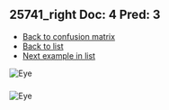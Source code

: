 ## 25741_right Doc: 4 Pred: 3
- [Back to confusion matrix](https://github.com/juliandewit/kaggle_retinopathy/blob/master/matrix.md)
- [Back to list](https://github.com/juliandewit/kaggle_retinopathy/blob/master/lists/43/list.md)
- [Next example in list](https://github.com/juliandewit/kaggle_retinopathy/blob/master/lists/43/26/26477_right.md)

![Eye](https://retinopaty.blob.core.windows.net/size1024/25741_right_4.jpeg)

### 

![Eye]()
